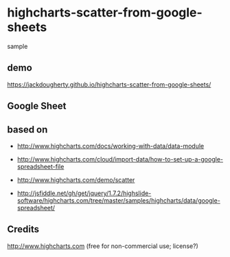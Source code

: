 # highcharts-scatter-from-google-sheets
sample

## demo
https://jackdougherty.github.io/highcharts-scatter-from-google-sheets/

## Google Sheet

## based on
- http://www.highcharts.com/docs/working-with-data/data-module
- http://www.highcharts.com/cloud/import-data/how-to-set-up-a-google-spreadsheet-file

- http://www.highcharts.com/demo/scatter
- http://jsfiddle.net/gh/get/jquery/1.7.2/highslide-software/highcharts.com/tree/master/samples/highcharts/data/google-spreadsheet/

## Credits
http://www.highcharts.com (free for non-commercial use; license?)
